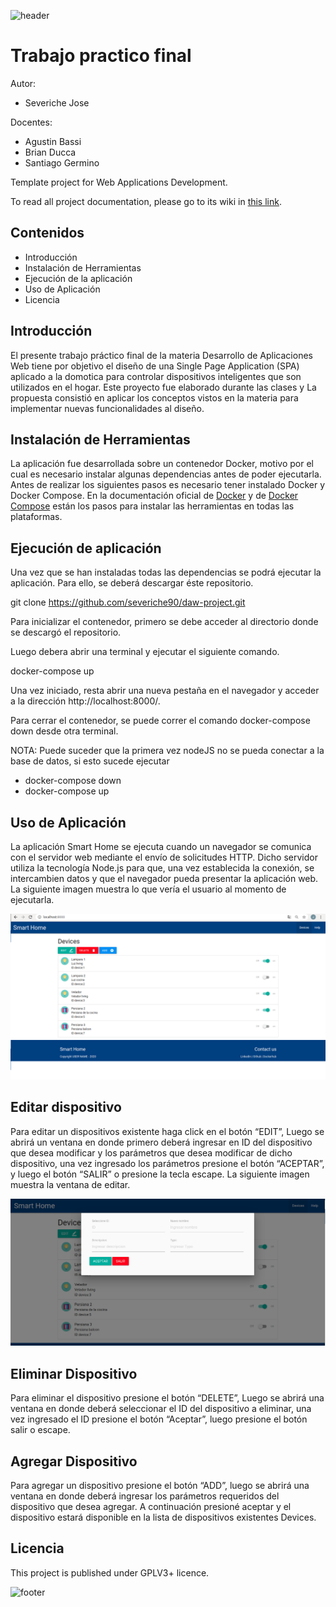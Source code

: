 ![header](doc/header.png)

# Trabajo practico final

Autor:

* Severiche Jose

Docentes:

* Agustin Bassi
* Brian Ducca
* Santiago Germino

Template project for Web Applications Development.

To read all project documentation, please go to its wiki in [this link](https://github.com/ce-iot/daw-project-template/wiki).

## Contenidos

* Introducción
* Instalación de Herramientas
* Ejecución de la aplicación
* Uso de Aplicación 
* Licencia

## Introducción 

El presente trabajo práctico final de la materia Desarrollo de Aplicaciones Web tiene por objetivo el diseño de una Single Page Application (SPA) aplicado a la domotica para controlar dispositivos inteligentes que son utilizados en el hogar. Este proyecto fue elaborado durante las clases y La propuesta consistió en aplicar los conceptos vistos en la materia para implementar nuevas funcionalidades al diseño.

## Instalación de Herramientas

La aplicación fue desarrollada sobre un contenedor Docker, motivo por el cual es necesario instalar algunas dependencias antes de poder ejecutarla. Antes de realizar los siguientes pasos es necesario tener instalado Docker y Docker Compose. En la documentación oficial de [Docker](https://docs.docker.com/engine/install/ubuntu/) y de [Docker Compose](https://docs.docker.com/compose/install/) están los pasos para instalar las herramientas en todas las plataformas.

## Ejecución de aplicación

Una vez que se han instaladas todas las dependencias se podrá ejecutar la aplicación. Para ello, se deberá descargar éste repositorio.
  
  git clone https://github.com/severiche90/daw-project.git

Para inicializar el contenedor, primero se debe acceder al directorio donde se descargó el repositorio.

Luego debera abrir una terminal y ejecutar el siguiente comando.

  docker-compose up

Una vez iniciado, resta abrir una nueva pestaña en el navegador y acceder a la dirección http://localhost:8000/.

Para cerrar el contenedor, se puede correr el comando docker-compose down desde otra terminal.

NOTA: Puede suceder que la primera vez nodeJS no se pueda conectar a la base de datos, si esto sucede ejecutar

* docker-compose down
* docker-compose up

## Uso de Aplicación 

La aplicación Smart Home se ejecuta cuando un navegador se comunica con el servidor web mediante el envío de solicitudes HTTP. Dicho servidor utiliza la tecnología Node.js para que, una vez establecida la conexión, se intercambien datos y que el navegador pueda presentar la aplicación web. La siguiente imagen muestra lo que vería el usuario al momento de ejecutarla.

![](doc/image.png)

## Editar dispositivo

Para editar un dispositivos existente haga click en el botón “EDIT”, Luego se abrirá un ventana en donde primero deberá ingresar  en ID del dispositivo que desea modificar y los parámetros que desea modificar de dicho dispositivo, una vez ingresado los parámetros presione el botón “ACEPTAR”, y luego el botón “SALIR” o presione la tecla escape. La siguiente imagen muestra la ventana de editar.

![](doc/image2.png)

## Eliminar Dispositivo

Para eliminar el dispositivo presione el botón “DELETE”, Luego se abrirá una ventana en donde deberá seleccionar el ID del dispositivo a eliminar, una vez ingresado el ID presione el botón “Aceptar”, luego presione el botón salir o escape. 

## Agregar Dispositivo

Para agregar un dispositivo presione el botón “ADD”, luego se abrirá una ventana en donde deberá ingresar los parámetros requeridos del dispositivo que desea agregar. A continuación presioné aceptar y el dispositivo estará disponible en la lista de dispositivos existentes Devices.

## Licencia

This project is published under GPLV3+ licence.

![footer](doc/footer.png)

